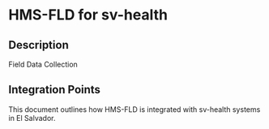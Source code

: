 # HMS-FLD for sv-health

## Description

Field Data Collection

## Integration Points

This document outlines how HMS-FLD is integrated with sv-health systems in El Salvador.
